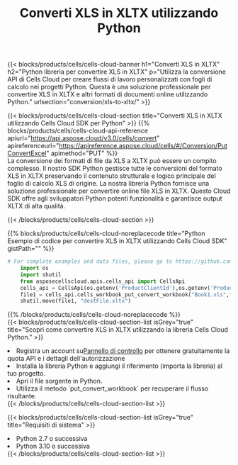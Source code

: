 ﻿---
title:  Converti XLS in XLTX utilizzando Python
description:  Utilizzando Aspose.Cells Cloud SDK per Python per convertire un file in formato XLS in un file in formato XLTX.
kwords: Excel, Convert XLS to XLTX, REST, Python
howto: How to convert XLS to XLTX using Aspose.Cells Cloud Python library.
---
{{< blocks/products/cells/cells-cloud-banner h1="Converti XLS in XLTX" h2="Python libreria per convertire XLS in XLTX" p="Utilizza la conversione API di Cells Cloud per creare flussi di lavoro personalizzati con fogli di calcolo nei progetti Python. Questa è una soluzione professionale per convertire XLS in XLTX e altri formati di documenti online utilizzando Python." urlsection="conversion/xls-to-xltx/" >}}

{{< blocks/products/cells/cells-cloud-section title="Converti XLS in XLTX utilizzando Cells Cloud SDK per Python" >}}
{{% blocks/products/cells/cells-cloud-api-reference apiurl="https://api.aspose.cloud/v3.0/cells/convert" apireferenceurl="https://apireference.aspose.cloud/cells/#/Conversion/PutConvertExcel" apimethod="PUT" %}}
<br/>
La conversione dei formati di file da XLS a XLTX può essere un compito complesso. Il nostro SDK Python gestisce tutte le conversioni del formato XLS in XLTX preservando il contenuto strutturale e logico principale del foglio di calcolo XLS di origine. La nostra libreria Python fornisce una soluzione professionale per convertire online file XLS in XLTX. Questo Cloud SDK offre agli sviluppatori Python potenti funzionalità e garantisce output XLTX di alta qualità.

{{< /blocks/products/cells/cells-cloud-section >}}

{{% blocks/products/cells/cells-cloud-noreplacecode title="Python Esempio di codice per convertire XLS in XLTX utilizzando Cells Cloud SDK" gistPath="" %}}
 
```python
# For complete examples and data files, please go to https://github.com/aspose-cells-cloud/aspose-cells-cloud-python/
    import os
    import shutil
    from asposecellscloud.apis.cells_api import CellsApi
    cells_api = CellsApi(os.getenv('ProductClientId'),os.getenv('ProductClientSecret'))
    file1 = cells_api.cells_workbook_put_convert_workbook("Book1.xls",format="xltx")
    shutil.move(file1, "destFile.xltx")     
```
 
{{% /blocks/products/cells/cells-cloud-noreplacecode %}}
<br/>
{{< blocks/products/cells/cells-cloud-section-list isGrey="true" title="Scopri come convertire XLS in XLTX utilizzando la libreria Cells Cloud Python." >}}
<li> Registra un account su<a href="https://dashboard.aspose.cloud/">Pannello di controllo</a> per ottenere gratuitamente la quota API e i dettagli dell'autorizzazione</li>
<li>Installa la libreria Python e aggiungi il riferimento (importa la libreria) al tuo progetto.</li>
<li>Apri il file sorgente in Python.</li>
<li>Utilizza il metodo `put_convert_workbook` per recuperare il flusso risultante.</li>
{{< /blocks/products/cells/cells-cloud-section-list >}}

{{< blocks/products/cells/cells-cloud-section-list isGrey="true" title="Requisiti di sistema" >}}
<li>Python 2.7 o successiva</li>
<li>Python 3.10 o successiva</li>
{{< /blocks/products/cells/cells-cloud-section-list >}}
